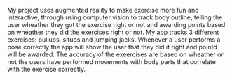 My project uses augmented reality to make exercise more fun and interactive, through using computer vision to track body outline, telling the user wheather they got the exercise right or not and awarding points based on wheather they did the exercises right or not. My app tracks 3 different exercises: pullups, situps and jumping jacks. Whenever a user performs a pose correctly the app will show the user that they did it right and pointd will be awarded. The accuracy of the exeercises are based on wheather or not the users have performed movements with body parts that correlate with the exercise correctly. 
